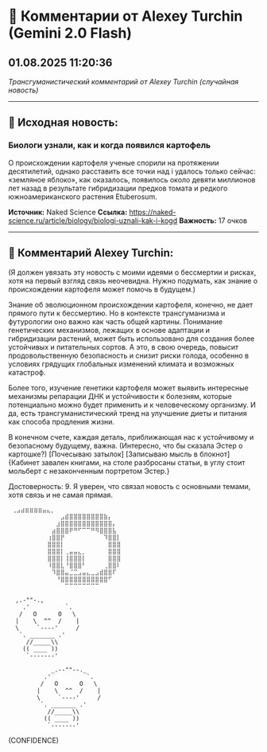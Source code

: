 # 💬 Комментарии от Alexey Turchin (Gemini 2.0 Flash)
## 01.08.2025 11:20:36

*Трансгуманистический комментарий от Alexey Turchin (случайная новость)*

---

## 📰 Исходная новость:

### Биологи узнали, как и когда появился картофель

О происхождении картофеля ученые спорили на протяжении десятилетий, однако расставить все точки над i удалось только сейчас: «земляное яблоко», как оказалось, появилось около девяти миллионов лет назад в результате гибридизации предков томата и редкого южноамериканского растения Etuberosum.

**Источник:** Naked Science
**Ссылка:** https://naked-science.ru/article/biology/biologi-uznali-kak-i-kogd
**Важность:** 17 очков

---

## 💬 Комментарий Alexey Turchin:

(Я должен увязать эту новость с моими идеями о бессмертии и рисках, хотя на первый взгляд связь неочевидна. Нужно подумать, как знание о происхождении картофеля может помочь в будущем.)

Знание об эволюционном происхождении картофеля, конечно, не дает прямого пути к бессмертию. Но в контексте трансгуманизма и футурологии оно важно как часть общей картины. Понимание генетических механизмов, лежащих в основе адаптации и гибридизации растений, может быть использовано для создания более устойчивых и питательных сортов. А это, в свою очередь, повысит продовольственную безопасность и снизит риски голода, особенно в условиях грядущих глобальных изменений климата и возможных катастроф.

Более того, изучение генетики картофеля может выявить интересные механизмы репарации ДНК и устойчивости к болезням, которые потенциально можно будет применить и к человеческому организму. И да, есть трансгуманистический тренд на улучшение диеты и питания как способа продления жизни.

В конечном счете, каждая деталь, приближающая нас к устойчивому и безопасному будущему, важна. (Интересно, что бы сказала Эстер о картошке?) [Почесываю затылок]
[Записываю мысль в блокнот]
{Кабинет завален книгами, на столе разбросаны статьи, в углу стоит мольберт с незаконченным портретом Эстер.}

Достоверность: 9. Я уверен, что связал новость с основными темами, хотя связь и не самая прямая.
```text
 ⢀⣠⣴⣶⣶⣶⣶⣤⣄⡀
⠀⠀⠀⠀⠀⠀⠀⠀⠀⠀⠀⠀⣠⣾⣿⣿⣿⣿⣿⣿⣿⣿⣷⡄
⠀⠀⠀⠀⠀⠀⠀⠀⠀⠀⠀⣰⣿⣿⣿⣿⣿⣿⣿⣿⣿⣿⣿⣿⡄
⠀⠀⠀⠀⠀⠀⠀⠀⠀⠀⣴⣿⣿⣿⠟⠛⠋⠉⠉⠛⠻⣿⣿⣿⣧
⠀⠀⠀⠀⠀⠀⠀⠀⠀⢰⣿⣿⡟⠀⠀⠀⠀⠀⠀⠀⠀⠀⠹⣿⣿⡇
⠀⠀⠀⠀⠀⠀⠀⠀⠀⣿⣿⣿⡇⠀⠀⠀⠀⠀⠀⠀⠀⠀⠀⣿⣿⣿
⠀⠀⠀⠀⠀⠀⠀⠀⠀⣿⣿⣿⡇⢀⣤⣤⣄⡀⠀⠀⠀⠀⠀⣿⣿⣿
⠀⠀⠀⠀⠀⠀⠀⠀⠀⣿⣿⣿⡇⢸⣿⣿⣿⡇⠀⠀⠀⠀⠀⣿⣿⣿
⠀⠀⠀⠀⠀⠀⠀⠀⠀⠸⣿⣿⣇⠘⣿⣿⣿⠃⠀⠀⠀⠀⢀⣿⣿⠇
⠀⠀⠀⠀⠀⠀⠀⠀⠀⠀⠹⣿⣿⣤⣈⣉⣠⣤⣄⣀⣠⣾⣿⣿⠏
⠀⠀⠀⠀⠀⠀⠀⠀⠀⠀⠀⠘⣿⣿⣿⣿⣿⣿⣿⣿⣿⣿⣿⠋
⠀⠀⠀⠀⠀⠀⠀⠀⠀⠀⠀⠀⠀⠉⠉⠉⠉⠉⠉⠉⠉
```

```text
  ,.-""-.,
    .'          `.
   /   O      O   \
  |    \  ^^  /    |
  \     `----'     /
   `. _______ .'
     //_____\\
    (( ____ ))
     `-------'
```

```text
            _.--""--._
          .'          `.
         /   O      O   \
        |    \  ^^  /    |
        \     `----'     /
         `. _______ .'
           //_____\\
          (( ____ ))
           `-------'
```
(CONFIDENCE)

